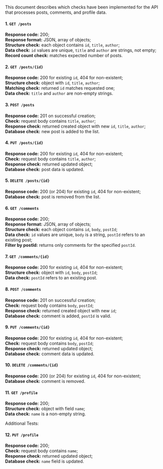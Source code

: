 This document describes which checks have been implemented for the API that processes posts, comments, and profile data.

#### 1. `GET /posts`
**Response code:** 200;<br>
**Response format:** JSON, array of objects;<br>
**Structure check:** each object contains `id`, `title`, `author`;<br>
**Data check:** `id` values are unique, `title` and `author` are strings, not empty;<br>
**Record count check:** matches expected number of posts.

#### 2.	`GET /posts/{id}`

**Response code:** 200 for existing `id`, 404 for non-existent;<br>
**Structure check:** object with `id`, `title`, `author`;<br>
**Matching check:** returned `id` matches requested one;<br>
**Data check:** `title` and `author` are non-empty strings.

#### 3. `POST /posts`

**Response code:** 201 on successful creation;<br>
**Check:** request body contains `title`, `author`;<br>
**Response check:** returned created object with new `id`, `title`, `author`;<br>
**Database check:** new post is added to the list.
	
#### 4.	`PUT /posts/{id}`
**Response code:** 200 for existing `id`, 404 for non-existent;<br>
**Check:** request body contains `title`, `author`;<br>
**Response check:** returned updated object;<br>
**Database check:** post data is updated.
	
#### 5.	`DELETE /posts/{id}`
**Response code:** 200 (or 204) for existing `id`, 404 for non-existent;<br>
**Database check:** post is removed from the list.

#### 6. `GET /comments`

**Response code:** 200;<br>
**Response format:** JSON, array of objects;<br>
**Structure check:** each object contains `id`, `body`, `postId`;<br>
**Data check:** `id` values are unique, `body` is a string, `postId` refers to an existing post;<br>
**Filter by postId:** returns only comments for the specified `postId`.
	
#### 7.	`GET /comments/{id}`
**Response code:** 200 for existing `id`, 404 for non-existent;<br>
**Structure check:** object with `id`, `body`, `postId`;<br>
**Data check:** `postId` refers to an existing post.
	
#### 8.	`POST /comments`
**Response code:** 201 on successful creation;<br>
**Check:** request body contains `body`, `postId`;<br>
**Response check:** returned created object with new `id`;<br>
**Database check:** comment is added, `postId` is valid.

#### 9. `PUT /comments/{id}`

**Response code:** 200 for existing `id`, 404 for non-existent;<br>
**Check:** request body contains `body`, `postId`;<br>
**Response check:** returned updated object;<br>
**Database check:** comment data is updated.

#### 10. `DELETE /comments/{id}`

**Response code:** 200 (or 204) for existing `id`, 404 for non-existent;<br>
**Database check:** comment is removed.

#### 11. `GET /profile`
**Response code:** 200;<br>
**Structure check:** object with field `name`;<br>
**Data check:** `name` is a non-empty string.

Additional Tests:

#### 12. `PUT /profile`
**Response code:** 200;<br>
**Check:** request body contains `name`;<br>
**Response check:** returned updated object;<br>
**Database check:** `name` field is updated.